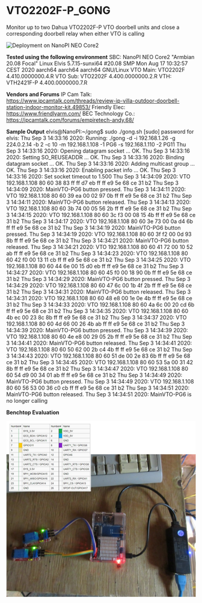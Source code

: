 # VTO2202F-P_GONG
Monitor up to two Dahua VTO2202F-P VTO doorbell units and close a corresponding doorbell relay when either VTO is calling

![Deployment on NanoPI NEO Core2](documentation/Deployment.jpg?raw=true)

**Tested using the following environment**
         SBC: NanoPI NEO Core2 "Armbian 20.08 Focal"
              Linux Elvis 5.7.15-sunxi64 #20.08 SMP Mon Aug 17 10:32:57 CEST 2020 aarch64 aarch64 aarch64 GNU/Linux
    VTO Main: VTO2202F 4.410.0000000.4.R
     VTO Sub: VTO2202F 4.400.0000000.2.R
         VTH: VTH2421F-P 4.400.0000000.7.R

**Vendors and Forums**
        IP Cam Talk: https://www.ipcamtalk.com/threads/review-ip-villa-outdoor-doorbell-station-indoor-monitor-kit.49853/
      Friendly Elec: https://www.friendlyarm.com/
 BEC Technology Co.: https://ipcamtalk.com/forums/empiretech-andy.68/

**Sample Output**
elvis@NanoPI:~/gong$ sudo ./gong.sh
[sudo] password for elvis:
Thu Sep  3 14:33:16 2020: Running: ./gong -d -i 192.168.1.26 -g 224.0.2.14 -b 2 -c 10 -m 192.168.1.108 -1 PG6 -s 192.168.1.110 -2 PG11
Thu Sep  3 14:33:16 2020: Opening datagram socket ... OK.
Thu Sep  3 14:33:16 2020: Setting SO_REUSEADDR ... OK.
Thu Sep  3 14:33:16 2020: Binding datagram socket ... OK.
Thu Sep  3 14:33:16 2020: Adding multicast group ... OK.
Thu Sep  3 14:33:16 2020: Enabling packet info ... OK.
Thu Sep  3 14:33:16 2020: Set socket timeout to 1.500
Thu Sep  3 14:34:09 2020: VTO 192.168.1.108 80 60 38 83 ff ff d7 eb ff ff e9 5e 68 ce 31 b2
Thu Sep  3 14:34:09 2020: MainVTO-PG6 button pressed.
Thu Sep  3 14:34:11 2020: VTO 192.168.1.108 80 60 39 ea 00 02 97 0b ff ff e9 5e 68 ce 31 b2
Thu Sep  3 14:34:11 2020: MainVTO-PG6 button released.
Thu Sep  3 14:34:13 2020: VTO 192.168.1.108 80 60 3b 74 00 05 56 2b ff ff e9 5e 68 ce 31 b2
Thu Sep  3 14:34:15 2020: VTO 192.168.1.108 80 60 3c f3 00 08 15 4b ff ff e9 5e 68 ce 31 b2
Thu Sep  3 14:34:17 2020: VTO 192.168.1.108 80 60 3e 73 00 0a d4 6b ff ff e9 5e 68 ce 31 b2
Thu Sep  3 14:34:19 2020: MainVTO-PG6 button pressed.
Thu Sep  3 14:34:19 2020: VTO 192.168.1.108 80 60 3f f2 00 0d 93 8b ff ff e9 5e 68 ce 31 b2
Thu Sep  3 14:34:21 2020: MainVTO-PG6 button released.
Thu Sep  3 14:34:21 2020: VTO 192.168.1.108 80 60 41 72 00 10 52 ab ff ff e9 5e 68 ce 31 b2
Thu Sep  3 14:34:23 2020: VTO 192.168.1.108 80 60 42 f0 00 13 11 cb ff ff e9 5e 68 ce 31 b2
Thu Sep  3 14:34:25 2020: VTO 192.168.1.108 80 60 44 6e 00 15 d0 eb ff ff e9 5e 68 ce 31 b2
Thu Sep  3 14:34:27 2020: VTO 192.168.1.108 80 60 45 f0 00 18 90 0b ff ff e9 5e 68 ce 31 b2
Thu Sep  3 14:34:29 2020: MainVTO-PG6 button pressed.
Thu Sep  3 14:34:29 2020: VTO 192.168.1.108 80 60 47 6c 00 1b 4f 2b ff ff e9 5e 68 ce 31 b2
Thu Sep  3 14:34:31 2020: MainVTO-PG6 button released.
Thu Sep  3 14:34:31 2020: VTO 192.168.1.108 80 60 48 e8 00 1e 0e 4b ff ff e9 5e 68 ce 31 b2
Thu Sep  3 14:34:33 2020: VTO 192.168.1.108 80 60 4a 6c 00 20 cd 6b ff ff e9 5e 68 ce 31 b2
Thu Sep  3 14:34:35 2020: VTO 192.168.1.108 80 60 4b ec 00 23 8c 8b ff ff e9 5e 68 ce 31 b2
Thu Sep  3 14:34:37 2020: VTO 192.168.1.108 80 60 4d 66 00 26 4b ab ff ff e9 5e 68 ce 31 b2
Thu Sep  3 14:34:39 2020: MainVTO-PG6 button pressed.
Thu Sep  3 14:34:39 2020: VTO 192.168.1.108 80 60 4e e8 00 29 05 2b ff ff e9 5e 68 ce 31 b2
Thu Sep  3 14:34:41 2020: MainVTO-PG6 button released.
Thu Sep  3 14:34:41 2020: VTO 192.168.1.108 80 60 50 62 00 2b c4 4b ff ff e9 5e 68 ce 31 b2
Thu Sep  3 14:34:43 2020: VTO 192.168.1.108 80 60 51 de 00 2e 83 6b ff ff e9 5e 68 ce 31 b2
Thu Sep  3 14:34:45 2020: VTO 192.168.1.108 80 60 53 5a 00 31 42 8b ff ff e9 5e 68 ce 31 b2
Thu Sep  3 14:34:47 2020: VTO 192.168.1.108 80 60 54 d9 00 34 01 ab ff ff e9 5e 68 ce 31 b2
Thu Sep  3 14:34:49 2020: MainVTO-PG6 button pressed.
Thu Sep  3 14:34:49 2020: VTO 192.168.1.108 80 60 56 53 00 36 c0 cb ff ff e9 5e 68 ce 31 b2
Thu Sep  3 14:34:51 2020: MainVTO-PG6 button released.
Thu Sep  3 14:34:51 2020: MainVTO-PG6 is no longer calling

**Benchtop Evaluation**

![Benchtop Evaluation](documentation/BenchTest.jpg?raw=true)

